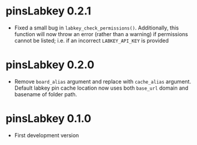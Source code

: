 # pinsLabkey 0.2.1

* Fixed a small bug in `labkey_check_permissions()`. Additionally, this function will now throw an error (rather than a warning) if permissions cannot be listed; i.e. if an incorrect `LABKEY_API_KEY` is provided

# pinsLabkey 0.2.0

* Remove `board_alias` argument and replace with `cache_alias` argument. Default labkey pin cache location now uses both `base_url` domain and basename of folder path. 

# pinsLabkey 0.1.0

* First development version

